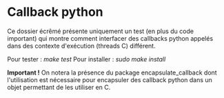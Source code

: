 # Callback python

Ce dossier écrêmé présente uniquement un test (en plus du code important) qui montre comment interfacer des callbacks python appelés dans des contexte d'exécution (threads C) différent.

Pour tester : *make test*
Pour installer : *sudo make install*

**Important !**
On notera la présence du package encapsulate_callback dont l'utilisation est nécessaire pour encapsuler des callback python dans un objet permettant de les utiliser en C.
